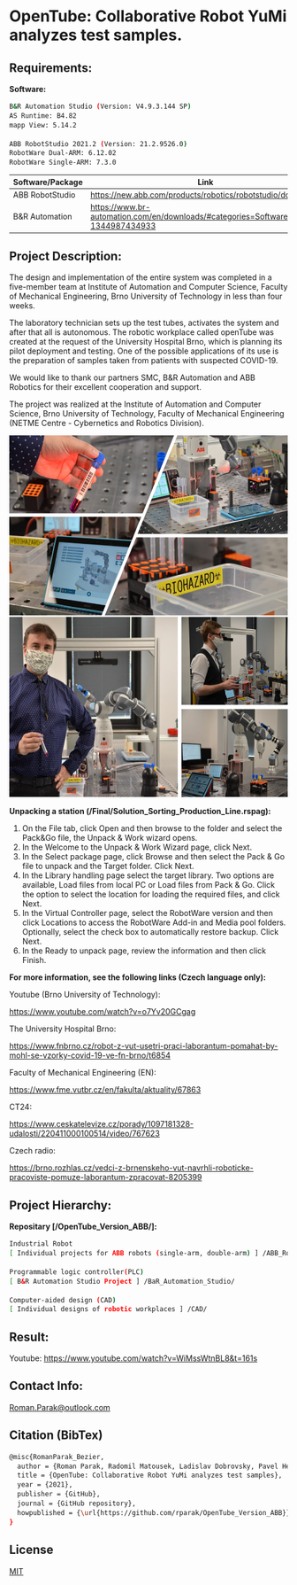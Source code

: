 # OpenTube: Collaborative Robot YuMi analyzes test samples.

## Requirements:

**Software:**
```bash
B&R Automation Studio (Version: V4.9.3.144 SP)
AS Runtime: B4.82
mapp View: 5.14.2

ABB RobotStudio 2021.2 (Version: 21.2.9526.0)
RobotWare Dual-ARM: 6.12.02
RobotWare Single-ARM: 7.3.0
```

| Software/Package           | Link                                                                                  |
| -------------------------- | ------------------------------------------------------------------------------------- |
| ABB RobotStudio            | https://new.abb.com/products/robotics/robotstudio/downloads                           |
| B&R Automation             | https://www.br-automation.com/en/downloads/#categories=Software-1344987434933         |


## Project Description:

The design and implementation of the entire system was completed in a five-member team at Institute of Automation and Computer Science, Faculty of Mechanical Engineering, Brno University of Technology in less than four weeks.

The laboratory technician sets up the test tubes, activates the system and after that all is autonomous.  The robotic workplace called openTube was created at the request of the University Hospital Brno, which is planning its pilot deployment and testing. One of the possible applications of its use is the preparation of samples taken from patients with suspected COVID-19.

We would like to thank our partners SMC, B&R Automation and ABB Robotics for their excellent cooperation and support.

The project was realized at the Institute of Automation and Computer Science, Brno University of Technology, Faculty of Mechanical Engineering (NETME Centre - Cybernetics and Robotics Division).

<p align="center">
 <img src="https://github.com/rparak/OpenTube_Version_ABB/blob/main/images/presentation_1.png" width="700" height="325">
 <img src="https://github.com/rparak/OpenTube_Version_ABB/blob/main/images/presentation_2.png" width="700" height="325">
</p>

**Unpacking a station (/Final/Solution_Sorting_Production_Line.rspag):**
1. On the File tab, click Open and then browse to the folder and select the Pack&Go file, the Unpack & Work wizard opens.
2. In the Welcome to the Unpack & Work Wizard page, click Next.
3. In the Select package page, click Browse and then select the Pack & Go file to unpack and the Target folder. Click Next.
4. In the Library handling page select the target library. Two options are available, Load files from local PC or Load files from Pack & Go. Click the option to select the location for loading the required files, and click Next.
5. In the Virtual Controller page, select the RobotWare version and then click Locations to access the RobotWare Add-in and Media pool folders. Optionally, select the check box to automatically restore backup. Click Next.
6. In the Ready to unpack page, review the information and then click Finish.

**For more information, see the following links (Czech language only):**

Youtube (Brno University of Technology): 

https://www.youtube.com/watch?v=o7Yv20GCgag

The University Hospital Brno: 

https://www.fnbrno.cz/robot-z-vut-usetri-praci-laborantum-pomahat-by-mohl-se-vzorky-covid-19-ve-fn-brno/t6854

Faculty of Mechanical Engineering (EN): 

https://www.fme.vutbr.cz/en/fakulta/aktuality/67863

CT24: 

https://www.ceskatelevize.cz/porady/1097181328-udalosti/220411000100514/video/767623

Czech radio:

https://brno.rozhlas.cz/vedci-z-brnenskeho-vut-navrhli-roboticke-pracoviste-pomuze-laborantum-zpracovat-8205399

## Project Hierarchy:

**Repositary [/OpenTube_Version_ABB/]:**
```bash
Industrial Robot
[ Individual projects for ABB robots (single-arm, double-arm) ] /ABB_Robot_Studio/

Programmable logic controller(PLC)
[ B&R Automation Studio Project ] /BaR_Automation_Studio/

Computer-aided design (CAD)
[ Individual designs of robotic workplaces ] /CAD/
```

## Result:
Youtube: https://www.youtube.com/watch?v=WiMssWtnBL8&t=161s

## Contact Info:
Roman.Parak@outlook.com

## Citation (BibTex)
```bash
@misc{RomanParak_Bezier,
  author = {Roman Parak, Radomil Matousek, Ladislav Dobrovsky, Pavel Heriban, Zdenek Cejpek},
  title = {OpenTube: Collaborative Robot YuMi analyzes test samples},
  year = {2021},
  publisher = {GitHub},
  journal = {GitHub repository},
  howpublished = {\url{https://github.com/rparak/OpenTube_Version_ABB}}
}
```
## License
[MIT](https://choosealicense.com/licenses/mit/)
